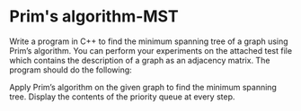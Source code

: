 # Prim's algorithm-MST
Write a program in C++ to find the minimum spanning tree of a graph using Prim’s  algorithm. You can perform your experiments on the attached test file which contains
the description of a graph as an adjacency matrix. The program should do the following:

Apply Prim’s algorithm on the given graph to find the minimum spanning tree. Display
the contents of the priority queue at every step.
